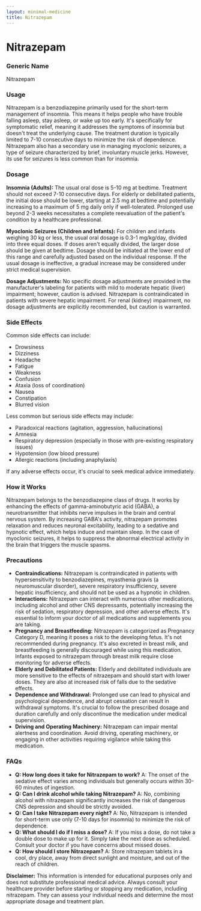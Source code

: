 ```yaml
---
layout: minimal-medicine
title: Nitrazepam
---
```


# Nitrazepam
### Generic Name
Nitrazepam

### Usage
Nitrazepam is a benzodiazepine primarily used for the short-term management of insomnia.  This means it helps people who have trouble falling asleep, stay asleep, or wake up too early.  It's specifically for symptomatic relief, meaning it addresses the symptoms of insomnia but doesn't treat the underlying cause.  The treatment duration is typically limited to 7-10 consecutive days to minimize the risk of dependence.  Nitrazepam also has a secondary use in managing myoclonic seizures, a type of seizure characterized by brief, involuntary muscle jerks.  However, its use for seizures is less common than for insomnia.

### Dosage

**Insomnia (Adults):** The usual oral dose is 5-10 mg at bedtime. Treatment should not exceed 7-10 consecutive days.  For elderly or debilitated patients, the initial dose should be lower, starting at 2.5 mg at bedtime and potentially increasing to a maximum of 5 mg daily only if well-tolerated.  Prolonged use beyond 2-3 weeks necessitates a complete reevaluation of the patient's condition by a healthcare professional.

**Myoclonic Seizures (Children and Infants):** For children and infants weighing 30 kg or less, the usual oral dosage is 0.3-1 mg/kg/day, divided into three equal doses. If doses aren't equally divided, the larger dose should be given at bedtime.  Dosage should be initiated at the lower end of this range and carefully adjusted based on the individual response.  If the usual dosage is ineffective, a gradual increase may be considered under strict medical supervision.

**Dosage Adjustments:**  No specific dosage adjustments are provided in the manufacturer's labeling for patients with mild to moderate hepatic (liver) impairment; however, caution is advised.  Nitrazepam is contraindicated in patients with severe hepatic impairment.  For renal (kidney) impairment, no dosage adjustments are explicitly recommended, but caution is warranted.

### Side Effects

Common side effects can include:

*   Drowsiness
*   Dizziness
*   Headache
*   Fatigue
*   Weakness
*   Confusion
*   Ataxia (loss of coordination)
*   Nausea
*   Constipation
*   Blurred vision

Less common but serious side effects may include:

*   Paradoxical reactions (agitation, aggression, hallucinations)
*   Amnesia
*   Respiratory depression (especially in those with pre-existing respiratory issues)
*   Hypotension (low blood pressure)
*   Allergic reactions (including anaphylaxis)

If any adverse effects occur, it's crucial to seek medical advice immediately.

### How it Works

Nitrazepam belongs to the benzodiazepine class of drugs. It works by enhancing the effects of gamma-aminobutyric acid (GABA), a neurotransmitter that inhibits nerve impulses in the brain and central nervous system.  By increasing GABA's activity, nitrazepam promotes relaxation and reduces neuronal excitability, leading to a sedative and hypnotic effect, which helps induce and maintain sleep.  In the case of myoclonic seizures, it helps to suppress the abnormal electrical activity in the brain that triggers the muscle spasms.


### Precautions

*   **Contraindications:** Nitrazepam is contraindicated in patients with hypersensitivity to benzodiazepines, myasthenia gravis (a neuromuscular disorder), severe respiratory insufficiency, severe hepatic insufficiency, and should not be used as a hypnotic in children.
*   **Interactions:**  Nitrazepam can interact with numerous other medications, including alcohol and other CNS depressants, potentially increasing the risk of sedation, respiratory depression, and other adverse effects.  It's essential to inform your doctor of all medications and supplements you are taking.
*   **Pregnancy and Breastfeeding:** Nitrazepam is categorized as Pregnancy Category D, meaning it poses a risk to the developing fetus. It's not recommended during pregnancy. It's also excreted in breast milk, and breastfeeding is generally discouraged while using this medication.  Infants exposed to nitrazepam through breast milk require close monitoring for adverse effects.
*   **Elderly and Debilitated Patients:**  Elderly and debilitated individuals are more sensitive to the effects of nitrazepam and should start with lower doses.  They are also at increased risk of falls due to the sedative effects.
*   **Dependence and Withdrawal:** Prolonged use can lead to physical and psychological dependence, and abrupt cessation can result in withdrawal symptoms.  It's crucial to follow the prescribed dosage and duration carefully and only discontinue the medication under medical supervision.
*   **Driving and Operating Machinery:** Nitrazepam can impair mental alertness and coordination.  Avoid driving, operating machinery, or engaging in other activities requiring vigilance while taking this medication.


### FAQs

*   **Q: How long does it take for Nitrazepam to work?**  A:  The onset of the sedative effect varies among individuals but generally occurs within 30-60 minutes of ingestion.
*   **Q: Can I drink alcohol while taking Nitrazepam?** A: No, combining alcohol with nitrazepam significantly increases the risk of dangerous CNS depression and should be strictly avoided.
*   **Q: Can I take Nitrazepam every night?** A: No, Nitrazepam is intended for short-term use only (7-10 days for insomnia) to minimize the risk of dependence.
*   **Q: What should I do if I miss a dose?** A:  If you miss a dose, do not take a double dose to make up for it. Simply take the next dose as scheduled.  Consult your doctor if you have concerns about missed doses.
*   **Q: How should I store Nitrazepam?** A: Store nitrazepam tablets in a cool, dry place, away from direct sunlight and moisture, and out of the reach of children.


**Disclaimer:** This information is intended for educational purposes only and does not substitute professional medical advice.  Always consult your healthcare provider before starting or stopping any medication, including nitrazepam.  They can assess your individual needs and determine the most appropriate dosage and treatment plan.
